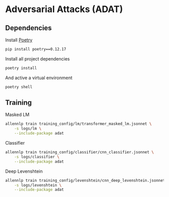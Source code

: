 # Adversarial Attacks (ADAT)

## Dependencies

Install [Poetry](https://python-poetry.org/)

```bash
pip install poetry==0.12.17
```

Install all project dependencies

```bash
poetry install
```

And active a virtual environment

```bash
poetry shell
```

## Training

Masked LM

```bash
allennlp train training_config/lm/transformer_masked_lm.jsonnet \
    -s logs/lm \
    --include-package adat
```

Classifier

```bash
allennlp train training_config/classifier/cnn_classifier.jsonnet \
    -s logs/classifier \
    --include-package adat
```

Deep Levenshtein

```bash
allennlp train training_config/levenshtein/cnn_deep_levenshtein.jsonnet \
    -s logs/levenshtein \
    --include-package adat
```